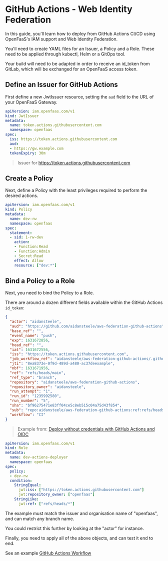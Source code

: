 # GitHub Actions - Web Identity Federation

In this guide, you'll learn how to deploy from GitHub Actions CI/CD using OpenFaaS's IAM support and Web Identity Federation. 

You'll need to create YAML files for an Issuer, a Policy and a Role. These need to be applied through kubectl, Helm or a GitOps tool.

Your build will need to be adapted in order to receive an id_token from GitLab, which will be exchanged for an OpenFaaS access token.

## Define an Issuer for GitHub Actions

First define a new JwtIssuer resource, setting the `aud` field to the URL of your OpenFaaS Gateway.

```yaml
apiVersion: iam.openfaas.com/v1
kind: JwtIssuer
metadata:
  name: token.actions.githubusercontent.com
  namespace: openfaas
spec:
  iss: https://token.actions.githubusercontent.com
  aud:
  - https://gw.example.com
  tokenExpiry: 30m
```

> Issuer for https://token.actions.githubusercontent.com

## Create a Policy

Next, define a Policy with the least privileges required to perform the desired actions.

```yaml
apiVersion: iam.openfaas.com/v1
kind: Policy
metadata:
  name: dev-rw
  namespace: openfaas
spec:
  statement:
  - sid: 1-rw-dev
    action:
    - Function:Read
    - Function:Admin
    - Secret:Read
    effect: Allow
    resource: ["dev:*"]
```

## Bind a Policy to a Role

Next, you need to bind the Policy to a Role.

There are around a dozen different fields available within the GitHub Actions `id_token`:

```json
{
  "actor": "aidansteele",
  "aud": "https://github.com/aidansteele/aws-federation-github-actions",
  "base_ref": "",
  "event_name": "push",
  "exp": 1631672856,
  "head_ref": "",
  "iat": 1631672556,
  "iss": "https://token.actions.githubusercontent.com",
  "job_workflow_ref": "aidansteele/aws-federation-github-actions/.github/workflows/test.yml@refs/heads/main",
  "jti": "8ea8373e-0f9d-489d-a480-ac37deexample",
  "nbf": 1631671956,
  "ref": "refs/heads/main",
  "ref_type": "branch",
  "repository": "aidansteele/aws-federation-github-actions",
  "repository_owner": "aidansteele",
  "run_attempt": "1",
  "run_id": "1235992580",
  "run_number": "5",
  "sha": "bf96275471e83ff04ce5c8eb515c04a75d43f854",
  "sub": "repo:aidansteele/aws-federation-github-actions:ref:refs/heads/main",
  "workflow": "CI"
}
```

> Example from: [Deploy without credentials with GitHub Actions and OIDC](https://blog.alexellis.io/deploy-without-credentials-using-oidc-and-github-actions/)

```yaml
apiVersion: iam.openfaas.com/v1
kind: Role
metadata:
  name: dev-actions-deployer
  namespace: openfaas
spec:
  policy:
  - dev-rw
  condition:
    StringEqual:
      jwt:iss: ["https://token.actions.githubusercontent.com"]
      jwt:repository_owner: ["openfaas"]
    StringLike:
      jwt:ref: ["refs/heads/*"]
```

The example must match the issuer and organisation name of "openfaas", and can match any branch name.

You could restrict this further by looking at the "actor" for instance.

Finally, you need to apply all of the above objects, and can test it end to end.

See an example [GitHub Actions Workflow](https://github.com/alexellis/minty/blob/master/.github/workflows/federate.yml)

